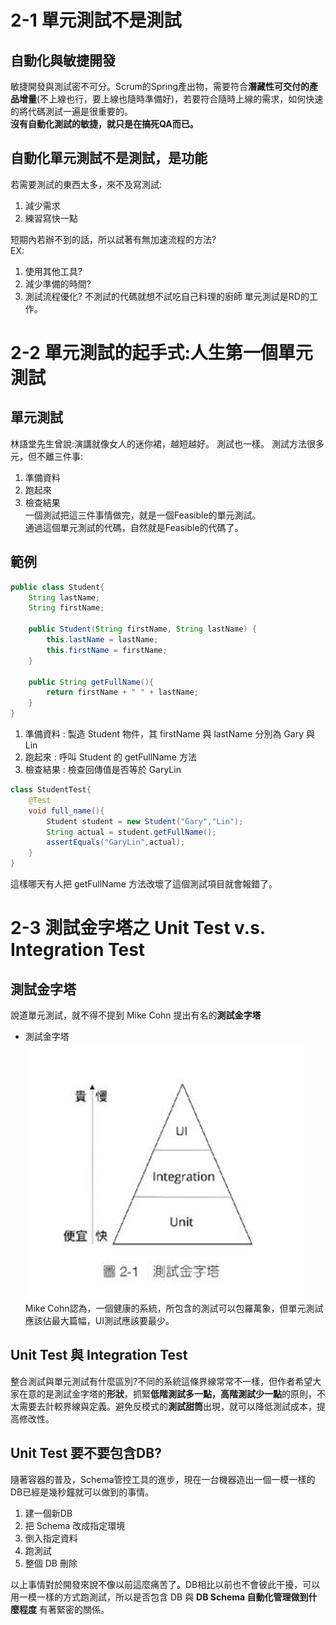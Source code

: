 # 2-1 單元測試不是測試

## 自動化與敏捷開發

敏捷開發與測試密不可分。Scrum的Spring產出物，需要符合**潛藏性可交付的產品增量**(不上線也行，要上線也隨時準備好)，若要符合隨時上線的需求，如何快速的將代碼測試一遍是很重要的。   
**沒有自動化測試的敏捷，就只是在搞死QA而已。**

## 自動化單元測試不是測試，是功能

若需要測試的東西太多，來不及寫測試:
1. 減少需求
2. 練習寫快一點

短期內若辦不到的話，所以試著有無加速流程的方法?  
EX:
1. 使用其他工具?
2. 減少準備的時間?
3. 測試流程優化?
不測試的代碼就想不試吃自己料理的廚師
單元測試是RD的工作。



# 2-2 單元測試的起手式:人生第一個單元測試

## 單元測試
林語堂先生曾說:演講就像女人的迷你裙，越短越好。
測試也一樣。
測試方法很多元，但不離三件事:
1. 準備資料
2. 跑起來
3. 檢查結果  
一個測試把這三件事情做完，就是一個Feasible的單元測試。  
通過這個單元測試的代碼，自然就是Feasible的代碼了。

## 範例
```java
public class Student{
    String lastName;
    String firstName;

    public Student(String firstName, String lastName) {
        this.lastName = lastName;
        this.firstName = firstName;
    }

    public String getFullName(){
        return firstName + " " + lastName;
    }
}
```
1. 準備資料 : 製造 Student 物件，其 firstName 與 lastName 分別為 Gary 與 Lin
2. 跑起來 : 呼叫 Student 的 getFullName 方法
3. 檢查結果 : 檢查回傳值是否等於 GaryLin

```java
class StudentTest{
    @Test
    void full_name(){
        Student student = new Student("Gary","Lin");
        String actual = student.getFullName();
        assertEquals("GaryLin",actual);
    }
}
```
這樣哪天有人把 getFullName 方法改壞了這個測試項目就會報錯了。

# 2-3 測試金字塔之 Unit Test v.s. Integration Test
## 測試金字塔
說道單元測試，就不得不提到 Mike Cohn 提出有名的**測試金字塔**
- 測試金字塔  
![測試金字塔](images/tdd-2-3-1.png)  
Mike Cohn認為，一個健康的系統，所包含的測試可以包羅萬象，但單元測試應該佔最大篇幅，UI測試應該要最少。
## Unit Test 與 Integration Test
整合測試與單元測試有什麼區別?不同的系統這條界線常常不一樣，但作者希望大家在意的是測試金字塔的**形狀**，抓緊**低階測試多一點，高階測試少一點**的原則，不太需要去計較界線與定義。避免反模式的**測試甜筒**出現，就可以降低測試成本，提高修改性。
## Unit Test 要不要包含DB?
隨著容器的普及，Schema管控工具的進步，現在一台機器造出一個一模一樣的DB已經是幾秒鐘就可以做到的事情。  
1. 建一個新DB
2. 把 Schema 改成指定環境
3. 倒入指定資料
4. 跑測試
5. 整個 DB 刪除  

以上事情對於開發來說不像以前這麼痛苦了。DB相比以前也不會彼此干擾，可以用一模一樣的方式跑測試，所以是否包含 DB 與 **DB Schema 自動化管理做到什麼程度** 有著緊密的關係。